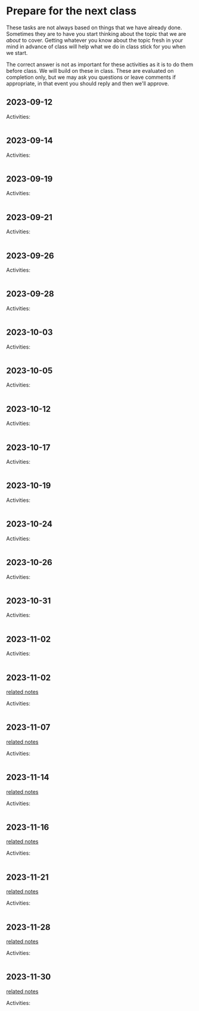 # Prepare for the next class




These tasks are not always based on things that we have already done.  Sometimes they are to have you start thinking about the topic that we are *about* to cover. Getting whatever you know about the topic fresh in your mind in advance of class will help what we do in class stick for you when we start.

The correct answer is not as important for these activities as it is to do them before class.  We will build on these in class. These are evaluated on completion only, but we may ask you questions or leave comments if appropriate, in that event you should reply and then we'll approve. 



## 2023-09-12

Activities:
```{include} ../_prepare/2023-09-12.md
```
## 2023-09-14

Activities:
```{include} ../_prepare/2023-09-14.md
```
## 2023-09-19

Activities:
```{include} ../_prepare/2023-09-19.md
```
## 2023-09-21

Activities:
```{include} ../_prepare/2023-09-21.md
```
## 2023-09-26

Activities:
```{include} ../_prepare/2023-09-26.md
```
## 2023-09-28

Activities:
```{include} ../_prepare/2023-09-28.md
```
## 2023-10-03

Activities:
```{include} ../_prepare/2023-10-03.md
```
## 2023-10-05

Activities:
```{include} ../_prepare/2023-10-05.md
```

## 2023-10-12

Activities:
```{include} ../_prepare/2023-10-12.md
```

## 2023-10-17


Activities:
```{include} ../_prepare/2023-10-17.md
```


## 2023-10-19



Activities:
```{include} ../_prepare/2023-10-19.md
```
## 2023-10-24



Activities:
```{include} ../_prepare/2023-10-24.md
```
## 2023-10-26



Activities:
```{include} ../_prepare/2023-10-26.md
```

## 2023-10-31


Activities:
```{include} ../_prepare/2023-10-31.md
```

## 2023-11-02


Activities:
```{include} ../_prepare/2023-11-02.md
```
## 2023-11-02

[related notes](../notes/2023-11-02)

Activities:
```{include} ../_prepare/2023-11-02.md
```
## 2023-11-07

[related notes](../notes/2023-11-07)

Activities:
```{include} ../_prepare/2023-11-07.md
```
## 2023-11-14

[related notes](../notes/2023-11-14)

Activities:
```{include} ../_prepare/2023-11-14.md
```
## 2023-11-16

[related notes](../notes/2023-11-16)

Activities:
```{include} ../_prepare/2023-11-16.md
```
## 2023-11-21

[related notes](../notes/2023-11-21)

Activities:
```{include} ../_prepare/2023-11-21.md
```
## 2023-11-28

[related notes](../notes/2023-11-28)

Activities:
```{include} ../_prepare/2023-11-28.md
```
## 2023-11-30

[related notes](../notes/2023-11-30)

Activities:
```{include} ../_prepare/2023-11-30.md
```